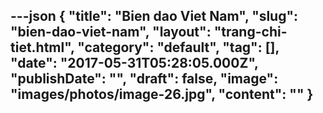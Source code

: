 ---json
{
    "title": "Bien dao Viet Nam",
    "slug": "bien-dao-viet-nam",
    "layout": "trang-chi-tiet.html",
    "category": "default",
    "tag": [],
    "date": "2017-05-31T05:28:05.000Z",
    "publishDate": "",
    "draft": false,
    "image": "images/photos/image-26.jpg",
    "__content__": ""
}
---
